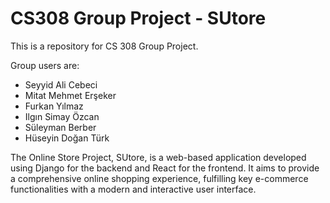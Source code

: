 # CS308 Group Project - SUtore

This is a repository for CS 308 Group Project. 
  
Group users are:
- Seyyid Ali Cebeci
- Mitat Mehmet Erşeker
- Furkan Yılmaz
- Ilgın Simay Özcan
- Süleyman Berber
- Hüseyin Doğan Türk

The Online Store Project, SUtore, is a web-based application developed using Django for the backend and React for the frontend. It aims to provide a comprehensive online shopping experience, fulfilling key e-commerce functionalities with a modern and interactive user interface.
